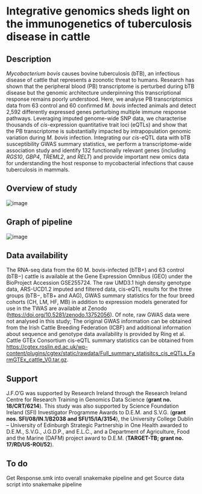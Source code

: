 # Integrative genomics sheds light on the immunogenetics of tuberculosis disease in cattle

## Description

_Mycobacterium bovis_ causes bovine tuberculosis (bTB), an infectious disease of cattle that represents a zoonotic threat to humans. Research has shown that the peripheral blood (PB) transcriptome is perturbed during bTB disease but the genomic architecture underpinning this transcriptional response remains poorly understood. Here, we analyse PB transcriptomics data from 63 control and 60 confirmed _M. bovis_ infected animals and detect 2,592 differently expressed genes perturbing multiple immune response pathways. Leveraging imputed genome-wide SNP data, we characterise thousands of _cis_-expression quantitative trait loci (eQTLs) and show that the PB transcriptome is substantially impacted by intrapopulation genomic variation during _M. bovis_ infection. Integrating our _cis_-eQTL data with bTB susceptibility GWAS summary statistics, we perform a transcriptome-wide association study and identify 132 functionally relevant genes (including _RGS10_, _GBP4_, _TREML2_, and _RELT_) and provide important new omics data for understanding the host response to mycobacterial infections that cause tuberculosis in mammals.

## Overview of study

![image](https://github.com/user-attachments/assets/982b3037-6396-4eb6-812d-b1a3fb1b1ea0)


## Graph of pipeline

![image](https://github.com/user-attachments/assets/63f257fe-d8b0-4c87-8956-9b2a35f4beb1)


## Data availability

The RNA-seq data from the 60 M. bovis-infected (bTB+) and 63 control (bTB−) cattle is available at the Gene Expression Omnibus (GEO) under the BioProject Accession GSE255724. The raw UMD3.1 high density genotype data, ARS-UCD1.2 imputed and filtered data, cis-eQTL results for the three groups (bTB−, bTB+ and AAG), GWAS summary statistics for the four breed cohorts (CH, LM, HF, MB) in addition to expression models generated for use in the TWAS are available at Zenodo (https://doi.org/10.5281/zenodo.13752056). Of note, raw GWAS data were not analysed in this study; The original GWAS information can be obtained from the Irish Cattle Breeding Federation (ICBF) and additional information about sequence and genotype data availability is provided by Ring et al. Cattle GTEx Consortium cis-eQTL summary statistics can be obtained from https://cgtex.roslin.ed.ac.uk/wp-content/plugins/cgtex/static/rawdata/Full_summary_statisitcs_cis_eQTLs_FarmGTEx_cattle_V0.tar.gz.


## Support

J.F.O’G was supported by Research Ireland through the Research Ireland Centre for Research Training in Genomics Data Science (**grant no. 18/CRT/6214**). This study was also supported by Science Foundation Ireland (SFI) Investigator Programme Awards to D.E.M. and S.V.G. (**grant nos. SFI/08/IN.1/B2038 and SFI/15/IA/3154**), the University College Dublin – University of Edinburgh Strategic Partnership in One Health awarded to D.E.M., S.V.G., J.G.D.P., and E.L.C., and a Department of Agriculture, Food and the Marine (DAFM) project award to D.E.M. (**TARGET-TB; grant no. 17/RD/US-ROI/52**).

## To do
Get Response.smk into overall snakemake pipeline and get Source data script into snakemake pipeline
